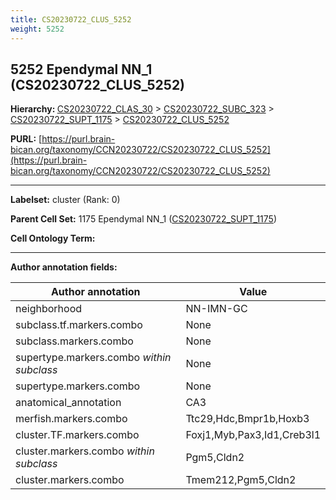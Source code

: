 ```yaml
---
title: CS20230722_CLUS_5252
weight: 5252
---
```

## 5252 Ependymal NN_1 (CS20230722_CLUS_5252)
<b>Hierarchy: </b>
[CS20230722_CLAS_30](../CS20230722_CLAS_30) >
[CS20230722_SUBC_323](../CS20230722_SUBC_323) >
[CS20230722_SUPT_1175](../CS20230722_SUPT_1175) >
[CS20230722_CLUS_5252](../CS20230722_CLUS_5252)

**PURL:** [https://purl.brain-bican.org/taxonomy/CCN20230722/CS20230722_CLUS_5252](https://purl.brain-bican.org/taxonomy/CCN20230722/CS20230722_CLUS_5252)

---


**Labelset:** cluster (Rank: 0)

**Parent Cell Set:** 1175 Ependymal NN_1 ([CS20230722_SUPT_1175](../CS20230722_SUPT_1175))



**Cell Ontology Term:** 

[MARKER GENES.]: #


---

[TRANSFERRED ANNOTATIONS.]: #


[AUTHOR ANNOTATION FIELDS.]: #


**Author annotation fields:**

| Author annotation | Value |
|-------------------|-------|
|neighborhood|NN-IMN-GC|
|subclass.tf.markers.combo|None|
|subclass.markers.combo|None|
|supertype.markers.combo _within subclass_|None|
|supertype.markers.combo|None|
|anatomical_annotation|CA3|
|merfish.markers.combo|Ttc29,Hdc,Bmpr1b,Hoxb3|
|cluster.TF.markers.combo|Foxj1,Myb,Pax3,Id1,Creb3l1|
|cluster.markers.combo _within subclass_|Pgm5,Cldn2|
|cluster.markers.combo|Tmem212,Pgm5,Cldn2|
